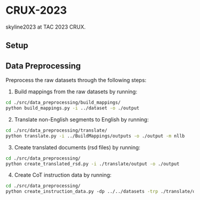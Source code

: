 # CRUX-2023

skyline2023 at TAC 2023 CRUX.

## Setup


## Data Preprocessing
Preprocess the raw datasets through the following steps:

1. Build mappings from the raw datasets by running:
  ```bash
  cd ./src/data_preprocessing/build_mappings/
  python build_mappings.py -i ../dataset -o ./output
  ```

2. Translate non-English segments to English by running:
  ```bash
  cd ./src/data_preprocessing/translate/
  python translate.py -i ../BuildMappings/outputs -o ./output -m nllb
  ```

3. Create translated documents (rsd files) by running:
  ```bash
  cd ./src/data_preprocessing/
  python create_translated_rsd.py -i ./translate/output -o ./output
  ```

4. Create CoT instruction data by running:
  ```bash
  cd ./src/data_preprocessing/
  python create_instruction_data.py -dp ../../datasets -trp ./translate/output -o ./output
  ```
